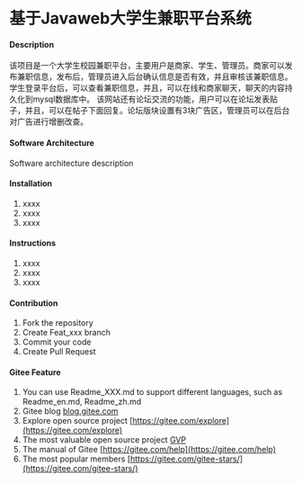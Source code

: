 # 基于Javaweb大学生兼职平台系统

#### Description
该项目是一个大学生校园兼职平台，主要用户是商家、学生、管理员。商家可以发布兼职信息，发布后，管理员进入后台确认信息是否有效，并且审核该兼职信息。学生登录平台后，可以查看兼职信息，并且，可以在线和商家聊天，聊天的内容持久化到mysql数据库中。
该网站还有论坛交流的功能，用户可以在论坛发表贴子，并且，可以在帖子下面回复。论坛版块设置有3块广告区，管理员可以在后台对广告进行增删改查。

#### Software Architecture
Software architecture description

#### Installation

1.  xxxx
2.  xxxx
3.  xxxx

#### Instructions

1.  xxxx
2.  xxxx
3.  xxxx

#### Contribution

1.  Fork the repository
2.  Create Feat_xxx branch
3.  Commit your code
4.  Create Pull Request


#### Gitee Feature

1.  You can use Readme\_XXX.md to support different languages, such as Readme\_en.md, Readme\_zh.md
2.  Gitee blog [blog.gitee.com](https://blog.gitee.com)
3.  Explore open source project [https://gitee.com/explore](https://gitee.com/explore)
4.  The most valuable open source project [GVP](https://gitee.com/gvp)
5.  The manual of Gitee [https://gitee.com/help](https://gitee.com/help)
6.  The most popular members  [https://gitee.com/gitee-stars/](https://gitee.com/gitee-stars/)
